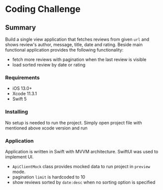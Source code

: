 # Coding Challenge

## Summary
Build a single view application that fetches reviews from given `url` and shows review's author, message, title, date and rating. Beside main functional application provides the following functionality:
- fetch more reviews with pagination when the last review is visible 
- load sorted review by date or rating

### Requirements
- iOS 13.0+
- Xcode 11.3.1
- Swift 5

### Installing
No setup is needed to run the project. Simply open project file with mentioned above xcode version and run

### Application
Application is written in Swift with MVVM architecture. SwiftUI was used to implement UI. 
- `ApiClientMock` class provides mocked data to run project in `preview` mode. 
- pagination `limit` is hardcoded to 10
- show reviews sorted by `date:desc` when no sorting option is specified


